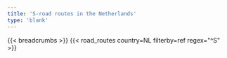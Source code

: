 ```yaml
---
title: 'S-road routes in the Netherlands'
type: 'blank'
---
```


{{< breadcrumbs >}}
{{< road_routes country=NL filterby=ref regex="^S" >}}
